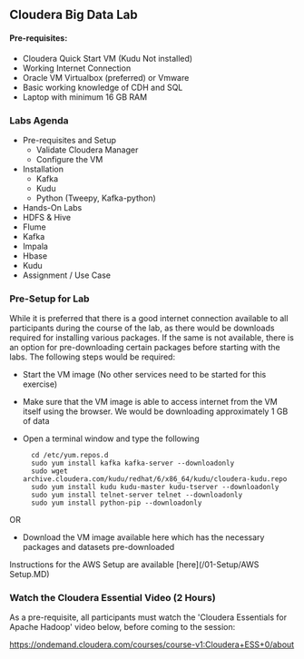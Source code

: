 ## Cloudera Big Data Lab

#### Pre-requisites:
* Cloudera Quick Start VM (Kudu Not installed)
* Working Internet Connection
* Oracle VM Virtualbox (preferred) or Vmware
* Basic working knowledge of CDH and SQL
* Laptop with minimum 16 GB RAM

### Labs Agenda

* Pre-requisites and Setup
	- Validate Cloudera Manager
	- Configure the VM
* Installation
	- Kafka
	- Kudu
	- Python (Tweepy, Kafka-python)
* Hands-On Labs
 * HDFS & Hive
 * Flume 
 * Kafka 
 * Impala
 * Hbase
 * Kudu
 * Assignment / Use Case
 
### Pre-Setup for Lab

While it is preferred that there is a good internet connection available to all participants during the course of the lab, as there would be downloads required for installing various packages. If the same is not available, there is an option for pre-downloading certain packages before starting with the labs. The following steps would be required:

* Start the VM image (No other services need to be started for this exercise)
* Make sure that the VM image is able to access internet from the VM itself using the browser. We would be downloading approximately 1 GB of data
* Open a terminal window and type the following

		cd /etc/yum.repos.d
		sudo yum install kafka kafka-server --downloadonly
		sudo wget archive.cloudera.com/kudu/redhat/6/x86_64/kudu/cloudera-kudu.repo
		sudo yum install kudu kudu-master kudu-tserver --downloadonly
		sudo yum install telnet-server telnet --downloadonly
		sudo yum install python-pip --downloadonly
		
OR 

* Download the VM image available here which has the necessary packages and datasets pre-downloaded

Instructions for the AWS Setup are available [here](/01-Setup/AWS Setup.MD)

### Watch the Cloudera Essential Video (2 Hours)
As a pre-requisite, all participants must watch the 'Cloudera Essentials for Apache Hadoop' video below, before coming to the session:

https://ondemand.cloudera.com/courses/course-v1:Cloudera+ESS+0/about

